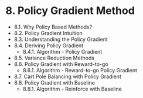 # 8. Policy Gradient Method
* 8.1. Why Policy Based Methods?
* 8.2. Policy Gradient Intuition
* 8.3. Understanding the Policy Gradient
* 8.4. Deriving Policy Gradient
   * 8.4.1. Algorithm - Policy Gradient
* 8.5. Variance Reduction Methods
* 8.6. Policy Gradient with Reward-to-go
   * 8.6.1. Algorithm - Reward-to-go Policy Gradient
* 8.7. Cart Pole Balancing with Policy Gradient
* 8.8. Policy Gradient with Baseline
   * 8.8.1. Algorithm - Reinforce with Baseline
